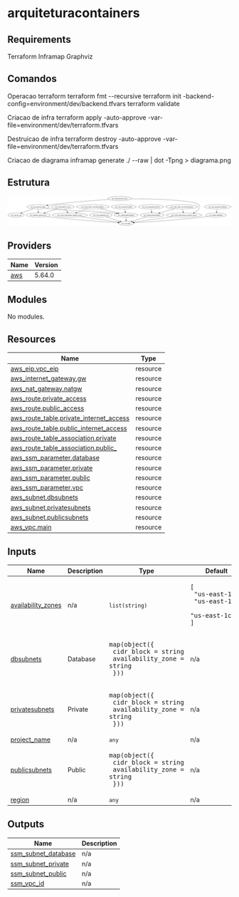 # arquiteturacontainers
<!-- BEGIN_TF_DOCS -->
## Requirements

Terraform
Inframap
Graphviz

## Comandos

Operacao terraform
terraform fmt --recursive
terraform init -backend-config=environment/dev/backend.tfvars
terraform validate

Criacao de infra
terraform apply -auto-approve -var-file=environment/dev/terraform.tfvars

Destruicao de infra
terraform destroy -auto-approve -var-file=environment/dev/terraform.tfvars

Criacao de diagrama
inframap generate ./ --raw | dot -Tpng > diagrama.png

## Estrutura
![Estrutura terraform](diagrama.png)

## Providers

| Name | Version |
|------|---------|
| <a name="provider_aws"></a> [aws](#provider\_aws) | 5.64.0 |

## Modules

No modules.

## Resources

| Name | Type |
|------|------|
| [aws_eip.vpc_eip](https://registry.terraform.io/providers/hashicorp/aws/latest/docs/resources/eip) | resource |
| [aws_internet_gateway.gw](https://registry.terraform.io/providers/hashicorp/aws/latest/docs/resources/internet_gateway) | resource |
| [aws_nat_gateway.natgw](https://registry.terraform.io/providers/hashicorp/aws/latest/docs/resources/nat_gateway) | resource |
| [aws_route.private_access](https://registry.terraform.io/providers/hashicorp/aws/latest/docs/resources/route) | resource |
| [aws_route.public_access](https://registry.terraform.io/providers/hashicorp/aws/latest/docs/resources/route) | resource |
| [aws_route_table.private_internet_access](https://registry.terraform.io/providers/hashicorp/aws/latest/docs/resources/route_table) | resource |
| [aws_route_table.public_internet_access](https://registry.terraform.io/providers/hashicorp/aws/latest/docs/resources/route_table) | resource |
| [aws_route_table_association.private](https://registry.terraform.io/providers/hashicorp/aws/latest/docs/resources/route_table_association) | resource |
| [aws_route_table_association.public_](https://registry.terraform.io/providers/hashicorp/aws/latest/docs/resources/route_table_association) | resource |
| [aws_ssm_parameter.database](https://registry.terraform.io/providers/hashicorp/aws/latest/docs/resources/ssm_parameter) | resource |
| [aws_ssm_parameter.private](https://registry.terraform.io/providers/hashicorp/aws/latest/docs/resources/ssm_parameter) | resource |
| [aws_ssm_parameter.public](https://registry.terraform.io/providers/hashicorp/aws/latest/docs/resources/ssm_parameter) | resource |
| [aws_ssm_parameter.vpc](https://registry.terraform.io/providers/hashicorp/aws/latest/docs/resources/ssm_parameter) | resource |
| [aws_subnet.dbsubnets](https://registry.terraform.io/providers/hashicorp/aws/latest/docs/resources/subnet) | resource |
| [aws_subnet.privatesubnets](https://registry.terraform.io/providers/hashicorp/aws/latest/docs/resources/subnet) | resource |
| [aws_subnet.publicsubnets](https://registry.terraform.io/providers/hashicorp/aws/latest/docs/resources/subnet) | resource |
| [aws_vpc.main](https://registry.terraform.io/providers/hashicorp/aws/latest/docs/resources/vpc) | resource |

## Inputs

| Name | Description | Type | Default | Required |
|------|-------------|------|---------|:--------:|
| <a name="input_availability_zones"></a> [availability\_zones](#input\_availability\_zones) | n/a | `list(string)` | <pre>[<br>  "us-east-1a",<br>  "us-east-1b",<br>  "us-east-1c"<br>]</pre> | no |
| <a name="input_dbsubnets"></a> [dbsubnets](#input\_dbsubnets) | Database | <pre>map(object({<br>    cidr_block        = string<br>    availability_zone = string<br>  }))</pre> | n/a | yes |
| <a name="input_privatesubnets"></a> [privatesubnets](#input\_privatesubnets) | Private | <pre>map(object({<br>    cidr_block        = string<br>    availability_zone = string<br>  }))</pre> | n/a | yes |
| <a name="input_project_name"></a> [project\_name](#input\_project\_name) | n/a | `any` | n/a | yes |
| <a name="input_publicsubnets"></a> [publicsubnets](#input\_publicsubnets) | Public | <pre>map(object({<br>    cidr_block        = string<br>    availability_zone = string<br>  }))</pre> | n/a | yes |
| <a name="input_region"></a> [region](#input\_region) | n/a | `any` | n/a | yes |

## Outputs

| Name | Description |
|------|-------------|
| <a name="output_ssm_subnet_database"></a> [ssm\_subnet\_database](#output\_ssm\_subnet\_database) | n/a |
| <a name="output_ssm_subnet_private"></a> [ssm\_subnet\_private](#output\_ssm\_subnet\_private) | n/a |
| <a name="output_ssm_subnet_public"></a> [ssm\_subnet\_public](#output\_ssm\_subnet\_public) | n/a |
| <a name="output_ssm_vpc_id"></a> [ssm\_vpc\_id](#output\_ssm\_vpc\_id) | n/a |
<!-- END_TF_DOCS -->